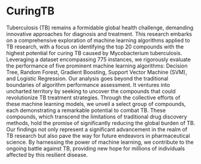 # CuringTB
Tuberculosis (TB) remains a formidable global health challenge, demanding innovative approaches
for diagnosis and treatment. This research embarks on a comprehensive exploration of machine
learning algorithms applied to TB research, with a focus on identifying the top 20 compounds with the
highest potential for curing TB caused by Mycobacterium tuberculosis. Leveraging a dataset
encompassing 775 instances, we rigorously evaluate the performance of five prominent machine
learning algorithms: Decision Tree, Random Forest, Gradient Boosting, Support Vector Machine
(SVM), and Logistic Regression. Our analysis goes beyond the traditional boundaries of algorithm
performance assessment. It ventures into uncharted territory by seeking to uncover the compounds
that could revolutionize TB treatment strategies.
Through the collective efforts of these machine learning models, we unveil a select group of
compounds, each demonstrating a remarkable potential to combat TB. These compounds, which
transcend the limitations of traditional drug discovery methods, hold the promise of significantly
reducing the global burden of TB. Our findings not only represent a significant advancement in the
realm of TB research but also pave the way for future endeavors in pharmaceutical science. By
harnessing the power of machine learning, we contribute to the ongoing battle against TB, providing
new hope for millions of individuals affected by this resilient disease.
